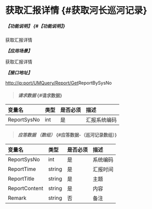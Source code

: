 # 获取汇报详情 {#获取河长巡河记录}

##### _【功能说明】_ {#【功能说明】}

获取汇报详情

_**【应用场景】**_

获取汇报详情

_**【接口地址】**_

[http://ip:port/UMQuery/Report/Get](http://ip:port/HMQuery/PatrolRiver/GetPatrolRivers)ReportBySysNo

> #### _请求数据_ {#请求数据}

| 变量名 | 类型 | 是否必须 | 描述 |
| :--- | :--- | :--- | :--- |
| ReportSysNo | int | 是 | 汇报系统编码 |

> #### _应答数据 （数组）_ {#应答数据-（巡河记录数组）}

| 变量名 | 类型 | 是否必须 | 描述 |
| :--- | :--- | :--- | :--- |
| ReportSysNo | int | 是 | 系统编码 |
| ReportTime | string | 是 | 汇报时间 |
| ReportTitle | string | 是 | 主题 |
| ReportContent | string | 是 | 内容 |
| Remark | string | 否 | 备注 |



